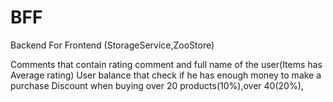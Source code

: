 # BFF
Backend For Frontend (StorageService,ZooStore)

Comments that contain rating comment and full name of the user(Items has Average rating)
User balance that check if he has enough money to make a purchase
Discount when buying over 20 products(10%),over 40(20%),


